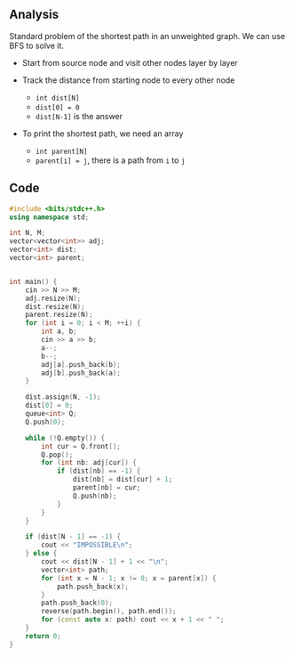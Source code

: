 ## Analysis

Standard problem of the shortest path in an unweighted graph. We can use BFS to solve it.

* Start from source node and visit other nodes layer by layer
* Track the distance from starting node to every other node

  * `int dist[N]`
  * `dist[0] = 0`
  * `dist[N-1]` is the answer
* To print the shortest path, we need an array 

  * `int parent[N]`
  * `parent[i] = j`, there is a path from `i` to `j`

## Code

```c++
#include <bits/stdc++.h>
using namespace std;

int N, M;
vector<vector<int>> adj;
vector<int> dist;
vector<int> parent;


int main() {
    cin >> N >> M;
    adj.resize(N);
    dist.resize(N);
    parent.resize(N);
    for (int i = 0; i < M; ++i) {
        int a, b;
        cin >> a >> b;
        a--;
        b--;
        adj[a].push_back(b);
        adj[b].push_back(a);
    }

    dist.assign(N, -1);
    dist[0] = 0;
    queue<int> Q;
    Q.push(0);

    while (!Q.empty()) {
        int cur = Q.front();
        Q.pop();
        for (int nb: adj[cur]) {
            if (dist[nb] == -1) {
                dist[nb] = dist[cur] + 1;
                parent[nb] = cur;
                Q.push(nb);
            }
        }
    }

    if (dist[N - 1] == -1) {
        cout << "IMPOSSIBLE\n";
    } else {
        cout << dist[N - 1] + 1 << "\n";
        vector<int> path;
        for (int x = N - 1; x != 0; x = parent[x]) {
            path.push_back(x);
        }
        path.push_back(0);
        reverse(path.begin(), path.end());
        for (const auto x: path) cout << x + 1 << " ";
    }
    return 0;
}
```